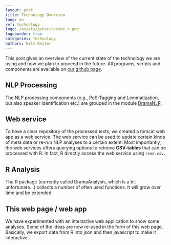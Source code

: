 ```yaml
---
layout: post
title: Technology Overview
lang: en
ref: technology
logo: /assets/generic/code.r.png
logoborder: true
categories: Technology
authors: Nils Reiter
---
```


This post gives an overview of the current state of the technology we are using and how we plan to proceed in the future. All programs, scripts and components are available on [our github page](http://github.com/quadrama).
<!--more-->

## NLP Processing

The NLP processing components (e.g., PoS-Tagging and Lemmatization, but also speaker identification etc.) are grouped in the module [DramaNLP](http://github.com/quadrama/DramaNLP).

## Web service

To have a clear repository of the processed texts, we created a tomcat web app as a web service. The web service can be used to update certain kinds of meta data or re-run NLP analyses to a certain extent. Most importantly, the web services offers querying options to retrieve **CSV-tables** that can be processed with R. In fact, R directly access the web service using `read.csv`.

## R Analysis
The R package (currently called DramaAnalysis, which is a bit unfortunate...) collects a number of often used functions. It will grow over time and be extended.

## This web page / web app
We have experimented with an interactive web application to show some analyses. Some of the ideas are now re-used in the form of this web page. Basically, we export data from R into json and then javascript to make it interactive.
